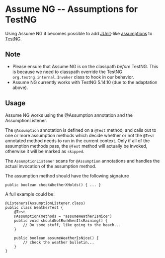 Assume NG -- Assumptions for TestNG
===================================

Using Assume NG it becomes possible to add [JUnit](http://www.junit.org)-like [assumptions](http://kentbeck.github.com/junit/javadoc/latest/org/junit/Assume.html) to [TestNG](http://www.testng.org).

Note
----

- Please ensure that Assume NG is on the classpath *before* TestNG. This is because we need to classpath override the TestNG <code>org.testng.internal.Invoker</code> class to hook in our behavior.
- Assume NG currently works with TestNG 5.14.10 (due to the adaptation above).

Usage
-----
Assume NG works using the @Assumption annotation and the AssumptionListener.

The <code>@Assumption</code> annotation is defined on a <code>@Test</code> method, and calls out to one or more assumption methods which decide whether or not the <code>@Test</code> annotated method needs to run in the current context. Only if all of the assumption methods pass, the <code>@Test</code> method will actually be invoked, otherwise it will be marked as
<code>skipped</code>.

The <code>AssumptionListener</code> scans for <code>@Assumption</code> annotations and handles the actual invocation of the assumption method.

The assumption method should have the following signature

    public boolean checkWhetherXHolds() { ... }

A full example could be:

	@Listeners(AssumptionListener.class)
    public class WeatherTest {
        @Test
        @Assumption(methods = "assumeWeatherIsNice")
        public void shouldNotRunWhenItsRaining() {
            // Do some stuff, like going to the beach...
        }

        public boolean assumeWeatherIsNice() {
        	// check the weather bulletin...
        }
    }

